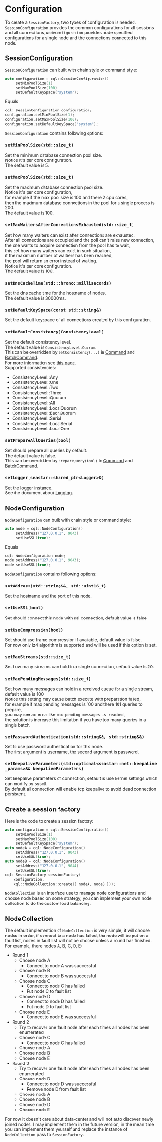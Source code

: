 # Configuration

To create a `SessionFactory`, two types of configuration is needed. `SessionConfiguration` provides the common configurations for all sessions and all connections, `NodeConfiguration` provides node specified configurations for a single node and the connections connected to this node.

## SessionConfiguration

`SessionConfiguration` can built with chain style or command style:

``` c++
auto configuration = cql::SessionConfiguration()
	.setMinPoolSize(1)
	.setMaxPoolSize(100)
	.setDefaultKeySpace("system");
```

Equals

``` c++
cql::SessionConfiguration configuration;
configuration.setMinPoolSize(1);
configuration.setMaxPoolSize(100);
configuration.setDefaultKeySpace("system");
```

`SessionConfiguration` contains following options:

### `setMinPoolSize(std::size_t)`

Set the minimum database connection pool size.<br/>
Notice it's per core configuration.<br/>
The default value is 5.<br/>

### `setMaxPoolSize(std::size_t)`

Set the maximum database connection pool size.<br/>
Notice it's per core configuration,<br/>
for example if the max pool size is 100 and there 2 cpu cores,<br/>
then the maximum database connections in the pool for a single process is 200.<br/>
The default value is 100.<br/>

### `setMaxWaitersAfterConnectionsExhausted(std::size_t)`

Set how many waiters can exist after connections are exhausted.<br/>
After all connections are occupied and the poll can't raise new connection,<br/>
the one wants to acquire connection from the pool has to wait,<br/>
this set how many waiters can exist in such situation,<br/>
if the maximum number of waitiers has been reached,<br/>
the pool will return an error instead of waiting.<br/>
Notice it's per core configuration.<br/>
The default value is 100.<br/>

### `setDnsCacheTime(std::chrono::milliseconds)`

Set the dns cache time for the hostname of nodes.<br/>
The default value is 30000ms.<br/>

### `setDefaultKeySpace(const std::string&)`

Set the default keyspace of all connections created by this configuration.<br/>

### `setDefaultConsistency(ConsistencyLevel)`

Set the default consistency level.<br/>
The default value is `ConsistencyLevel.Quorum`.<br/>
This can be overridden by `setConsistency(...)` in [Command](./Query.md#setconsistencyconsistencylevel) and [BatchCommand](./BatchExecute.md#setconsistencyconsistencylevel).<br/>
For more information see [this page](https://docs.datastax.com/en/cassandra/2.1/cassandra/dml/dml_config_consistency_c.html).<br/>
Supported consistencies:<br/>

- ConsistencyLevel::Any
- ConsistencyLevel::One
- ConsistencyLevel::Two
- ConsistencyLevel::Three
- ConsistencyLevel::Quorum
- ConsistencyLevel::All
- ConsistencyLevel::LocalQuorum
- ConsistencyLevel::EachQuorum
- ConsistencyLevel::Serial
- ConsistencyLevel::LocalSerial
- ConsistencyLevel::LocalOne

### `setPrepareAllQueries(bool)`

Set should prepare all queries by default.<br/>
The default value is false.<br/>
This can be overridden by `prepareQuery(bool)` in [Command](./Query.md#preparequerybool) and [BatchCommand](./BatchExecute.md#preparequerybool).

### `setLogger(seastar::shared_ptr<Logger>&)`

Set the logger instance.<br/>
See the document about [Logging](./Logging.md).

## NodeConfiguration

`NodeConfiguration` can built with chain style or command style:

``` c++
auto node = cql::NodeConfiguration()
	.setAddress("127.0.0.1", 9043)
	.setUseSSL(true);
```

Equals

``` c++
cql::NodeConfiguration node;
node.setAddress("127.0.0.1", 9043);
node.setUseSSL(true);
```

`NodeConfiguration` contains following options:

### `setAddress(std::string&&, std::uint16_t)`

Set the hostname and the port of this node.<br/>

### `setUseSSL(bool)`

Set should connect this node with ssl connection, default value is false.<br/>

### `setUseCompression(bool)`

Set should use frame compression if available, default value is false.<br/>
For now only lz4 algorithm is supported and will be used if this option is set.

### `setMaxStreams(std::size_t)`

Set how many streams can hold in a single connection, default value is 20.<br/>

### `setMaxPendingMessages(std::size_t)`

Set how many messages can hold in a received queue for a single stream, default value is 100.<br/>
Notice this setting may cause batch execute with preparation failed,<br/>
for example if max pending messages is 100 and there 101 queries to prepare,<br/>
you may see an error like `max pending messages is reached`,<br/>
the solution is increase this limitation if you have too many queries in a single batch.

### `setPasswordAuthentication(std::string&&, std::string&&)`

Set to use password authentication for this node.<br/>
The first argument is username, the second argument is password.

### `setKeepaliveParameters(std::optional<seastar::net::keepalive_params>&& keepaliveParameters)`

Set keepalive parameters of connection, default is use kernel settings which can modify by sysctl.<br/>
By default all connection will enable tcp keepalive to avoid dead connection persistent.

## Create a session factory

Here is the code to create a session factory:

``` c++
auto configuration = cql::SessionConfiguration()
	.setMinPoolSize(1)
	.setMaxPoolSize(100)
	.setDefaultKeySpace("system");
auto nodeA = cql::NodeConfiguration()
	.setAddress("127.0.0.1", 9043)
	.setUseSSL(true);
auto nodeB = cql::NodeConfiguration()
	.setAddress("127.0.0.1", 9044)
	.setUseSSL(true);
cql::SessionFactory sessionFactory(
	configuration,
	cql::NodeCollection::create({ nodeA, nodeB }));
```

`NodeCollection` is an interface use to manage node configurations and choose node based on some strategy, you can implement your own node collection to do the custom load balancing.

## NodeCollection

The default implemention of `NodeCollection` is very simple, it will choose nodes in order, if connect to a node has failed, the node will be put on a fault list, nodes in fault list will not be choose unless a round has finished.<br/>
For example, there nodes A, B, C, D, E:

- Round 1
	- Choose node A
		- Connect to node A was successful
	- Choose node B
		- Connect to node B was successful
	- Choose node C
		- Connect to node C has failed
		- Put node C to fault list
	- Choose node D
		- Connect to node D has failed
		- Put node D to fault list
	- Choose node E
		- Connect to node E was successful
- Round 2
	- Try to recover one fault node after each times all nodes has been enumerated
	- Choose node C
		- Connect to node C has failed
	- Choose node A
	- Choose node B
	- Choose node E
- Round 3
	- Try to recover one fault node after each times all nodes has been enumerated
	- Choose node D
		- Connect to node D was successful
		- Remove node D from fault list
	- Choose node A
	- Choose node B
	- Choose node D
	- Choose node E

For now it doesn't care about data-center and will not auto discover newly joined nodes, I may implement them in the future version, in the mean time you can implement them yourself and replace the instance of `NodeCollection` pass to `SessionFactory`.

